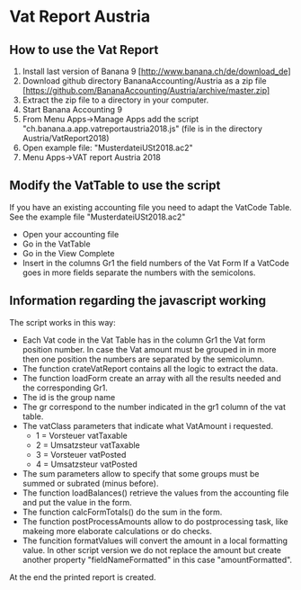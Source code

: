 # Vat Report Austria
## How to use the Vat Report
1. Install last version of Banana 9 [http://www.banana.ch/de/download_de]
2. Download github directory BananaAccounting/Austria as a zip file  [https://github.com/BananaAccounting/Austria/archive/master.zip]  
3. Extract the zip file to a directory in your computer. 
4. Start Banana Accounting 9
5. From Menu Apps->Manage Apps add the script "ch.banana.a.app.vatreportaustria2018.js" (file is in the directory Austria/VatReport2018)
6. Open example file: "MusterdateiUSt2018.ac2"
7. Menu Apps->VAT report Austria 2018


## Modify the VatTable to use the script
If you have an existing accounting file you need to adapt the VatCode Table.
See the example file "MusterdateiUSt2018.ac2"
* Open your accounting file 
* Go in the VatTable
* Go in the View Complete
* Insert in the columns Gr1 the field numbers of the Vat Form
  If a VatCode goes in more fields separate the numbers with the semicolons.

## Information regarding the javascript working

 The script works in this way:
* Each Vat code in the Vat Table has in the column Gr1 the Vat form position number. In case the Vat amount must be grouped in in more then one position the numbers are separated by the semicolumn.
* The function crateVatReport contains all the logic to extract the data.
* The function loadForm create an array with all the results needed and the corresponding Gr1. 
* The id is the group name
* The gr correspond to the number indicated in the gr1 column of the vat table. 
* The vatClass parameters that indicate what VatAmount i requested.
  * 1 = Vorsteuer vatTaxable
  * 2 = Umsatzsteur vatTaxable
  * 3 = Vorsteuer vatPosted
  * 4 = Umsatzsteur vatPosted
* The sum parameters allow to specify that some groups must be summed or subrated (minus before).
* The function loadBalances() retrieve the values from the accounting file and put the value in the form.
* The function calcFormTotals() do the sum in the form.
* The function postProcessAmounts allow to do postprocessing task, like makeing more elaborate calculations or do checks.
* The funcition formatValues will convert the amount in a local formatting value. 
In other script version we do not replace the amount but create another property "fieldNameFormatted" in this case "amountFormatted".

At the end the printed report is created.	

